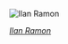
![Ilan Ramon](https://upload.wikimedia.org/wikipedia/commons/thumb/4/48/Ilan_Ramon%2C_NASA_photo_portrait_in_orange_suit.jpg/450px-Ilan_Ramon%2C_NASA_photo_portrait_in_orange_suit.jpg)

*[Ilan Ramon](https://wikipedia.org/wiki/File:Ilan_Ramon,_NASA_photo_portrait_in_orange_suit.jpg)*

